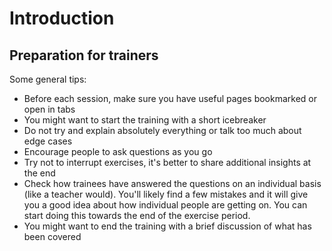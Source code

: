 # Introduction

## Preparation for trainers

Some general tips:
- Before each session, make sure you have useful pages bookmarked or open in tabs
- You might want to start the training with a short icebreaker
- Do not try and explain absolutely everything or talk too much about edge cases
- Encourage people to ask questions as you go
- Try not to interrupt exercises, it's better to share additional insights at the end
- Check how trainees have answered the questions on an individual basis (like a teacher would). You'll likely find a few mistakes and it will give you a good idea about how individual people are getting on. You can start doing this towards the end of the exercise period.
- You might want to end the training with a brief discussion of what has been covered
